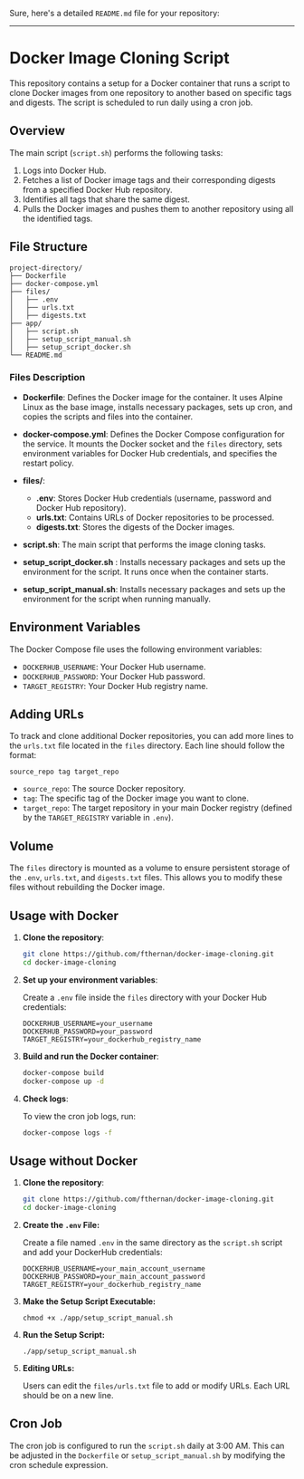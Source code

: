 Sure, here's a detailed `README.md` file for your repository:

---

# Docker Image Cloning Script

This repository contains a setup for a Docker container that runs a script to clone Docker images from one repository to another based on specific tags and digests. The script is scheduled to run daily using a cron job.

## Overview

The main script (`script.sh`) performs the following tasks:

1. Logs into Docker Hub.
2. Fetches a list of Docker image tags and their corresponding digests from a specified Docker Hub repository.
3. Identifies all tags that share the same digest.
4. Pulls the Docker images and pushes them to another repository using all the identified tags.

## File Structure

```
project-directory/
├── Dockerfile
├── docker-compose.yml
├── files/
│   ├── .env
│   ├── urls.txt
│   ├── digests.txt
├── app/
│   ├── script.sh
│   ├── setup_script_manual.sh
│   ├── setup_script_docker.sh
└── README.md
```

### Files Description

- **Dockerfile**: Defines the Docker image for the container. It uses Alpine Linux as the base image, installs necessary packages, sets up cron, and copies the scripts and files into the container.
  
- **docker-compose.yml**: Defines the Docker Compose configuration for the service. It mounts the Docker socket and the `files` directory, sets environment variables for Docker Hub credentials, and specifies the restart policy.

- **files/**:
  - **.env**: Stores Docker Hub credentials (username, password and Docker Hub repository).
  - **urls.txt**: Contains URLs of Docker repositories to be processed.
  - **digests.txt**: Stores the digests of the Docker images.

- **script.sh**: The main script that performs the image cloning tasks.
  
- **setup_script_docker.sh** : Installs necessary packages and sets up the environment for the script. It runs once when the container starts.
  
- **setup_script_manual.sh**: Installs necessary packages and sets up the environment for the script when running manually.


## Environment Variables

The Docker Compose file uses the following environment variables:

- `DOCKERHUB_USERNAME`: Your Docker Hub username.
- `DOCKERHUB_PASSWORD`: Your Docker Hub password.
- `TARGET_REGISTRY`: Your Docker Hub registry name.

## Adding URLs

To track and clone additional Docker repositories, you can add more lines to the `urls.txt` file located in the `files` directory. Each line should follow the format:

```
source_repo tag target_repo
```

- `source_repo`: The source Docker repository.
- `tag`: The specific tag of the Docker image you want to clone.
- `target_repo`: The target repository in your main Docker registry (defined by the `TARGET_REGISTRY` variable in `.env`).


## Volume

The `files` directory is mounted as a volume to ensure persistent storage of the `.env`, `urls.txt`, and `digests.txt` files. This allows you to modify these files without rebuilding the Docker image.

## Usage with Docker

1. **Clone the repository**:

   ```sh
   git clone https://github.com/fthernan/docker-image-cloning.git
   cd docker-image-cloning
   ```

2. **Set up your environment variables**:

   Create a `.env` file inside the `files` directory with your Docker Hub credentials:

   ```env
   DOCKERHUB_USERNAME=your_username
   DOCKERHUB_PASSWORD=your_password
   TARGET_REGISTRY=your_dockerhub_registry_name
   ```

3. **Build and run the Docker container**:

   ```sh
   docker-compose build
   docker-compose up -d
   ```

4. **Check logs**:

   To view the cron job logs, run:

   ```sh
   docker-compose logs -f
   ```

## Usage without Docker

1. **Clone the repository**:

   ```sh
   git clone https://github.com/fthernan/docker-image-cloning.git
   cd docker-image-cloning
   ```

2.  **Create the `.env` File:**
    
    Create a file named `.env` in the same directory as the `script.sh` script and add your DockerHub credentials:
    
    ```env
    DOCKERHUB_USERNAME=your_main_account_username
    DOCKERHUB_PASSWORD=your_main_account_password
    TARGET_REGISTRY=your_dockerhub_registry_name
    ```
    
3.  **Make the Setup Script Executable:**
    
    `chmod +x ./app/setup_script_manual.sh` 
    
4.  **Run the Setup Script:**
    
    `./app/setup_script_manual.sh` 
    
5.  **Editing URLs:**
    
    Users can edit the `files/urls.txt` file to add or modify URLs. Each URL should be on a new line.
    

## Cron Job

The cron job is configured to run the `script.sh` daily at 3:00 AM. This can be adjusted in the `Dockerfile` or `setup_script_manual.sh` by modifying the cron schedule expression.

